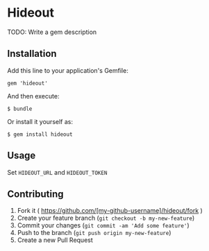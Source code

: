 # Hideout

TODO: Write a gem description

## Installation

Add this line to your application's Gemfile:

    gem 'hideout'

And then execute:

    $ bundle

Or install it yourself as:

    $ gem install hideout

## Usage

Set `HIDEOUT_URL` and `HIDEOUT_TOKEN`

## Contributing

1. Fork it ( https://github.com/[my-github-username]/hideout/fork )
2. Create your feature branch (`git checkout -b my-new-feature`)
3. Commit your changes (`git commit -am 'Add some feature'`)
4. Push to the branch (`git push origin my-new-feature`)
5. Create a new Pull Request
